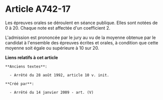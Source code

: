 # Article A742-17

Les épreuves orales se déroulent en séance publique. Elles sont notées de 0 à 20. Chaque note est affectée d'un coefficient
2.

L'admission est prononcée par le jury au vu de la moyenne obtenue par le candidat à l'ensemble des épreuves écrites et
orales, à condition que cette moyenne soit égale ou supérieure à 10 sur 20.

**Liens relatifs à cet article**

	**Anciens textes**:

	  - Arrêté du 28 août 1992, article 10 v. init.

	**Créé par**:

	  - Arrêté du 14 janvier 2009 - art. (V)
